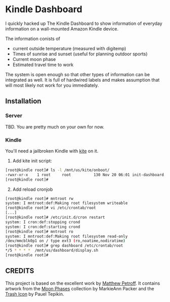 # Kindle Dashboard

I quickly hacked up The Kindle Dashboard to show information of everyday information on a wall-mounted Amazon Kindle device.

The information conists of

- current outside temperature (measured with digitemp)
- Times of sunrise and sunset (useful for planning outdoor sports)
- Current moon phase
- Estimated travel time to work

The system is open enough so that other types of information can be integrated as well. It is full of hardwired labels and makes assumption that will most likely not work for you immediately.

## Installation

### Server

TBD. You are pretty much on your own for now.

### Kindle

You'll need a jailbroken Kindle with [kite](http://www.mobileread.com/forums/showthread.php?t=168270) on it.

1. Add kite init script:

```sh
[root@kindle root]# ls -l /mnt/us/kite/onboot/
-rwxr-xr-x    1 root     root          130 Nov 20 06:01 init-dashboard.sh
[root@kindle root]#
```

2. Add reload cronjob

```sh
[root@kindle root]# mntroot rw
system: I mntroot:def:Making root filesystem writeable
[root@kindle root]# vi /etc/crontab/root
[...]
[root@kindle root]# /etc/init.d/cron restart
system: I cron:def:stopping crond
system: I cron:def:starting crond
[root@kindle root]# mntroot ro
system: I mntroot:def:Making root filesystem read-only
/dev/mmcblk0p1 on / type ext3 (ro,noatime,nodiratime)
[root@kindle root]# grep dashboard /etc/crontab/root
*/5 * * * *  /mnt/us/dashboard/display.sh
[root@kindle root]#
```

## CREDITS

This project is based on the excellent work by [Matthew Petroff](https://github.com/mpetroff/kindle-weather-display). It contains artwork from the [Moon Phases](https://thenounproject.com/MarkieAnn/collection/moon-phases/) collection by MarkieAnn Packer and the [Trash Icon](https://thenounproject.com/term/trash/70641/) by Pauel Tepikin.
